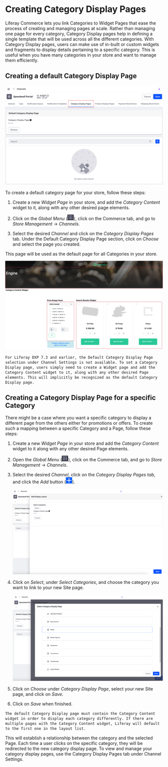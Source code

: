 # Creating Category Display Pages

Liferay Commerce lets you link Categories to Widget Pages that ease the process of creating and managing pages at scale. Rather than managing one page for every category, Category Display pages help in defining a single template that will be used across all the different categories. With Category Display pages, users can make use of in-built or custom widgets and fragments to display details pertaining to a specific category. This is useful when you have many categories in your store and want to manage them efficiently.

## Creating a default Category Display Page

![Select the Category Display Pages tab under Channel settings.](./creating-category-display-pages/1.png)

To create a default category page for your store, follow these steps:

1. Create a new _Widget Page_ in your store, and add the _Category Content_ widget to it, along with any other desired page elements.

1. Click on the _Global Menu_ (![Global Menu](../images/icon-applications-menu.png)), click on the Commerce tab, and go to _Store Management_ → _Channels_.

1. Select the desired _Channel_ and click on the _Category Display Pages_ tab. Under the Default Category Display Page section, click on _Choose_ and select the page you created.

This page will be used as the default page for all Categories in your store.

![A sample Category Display page showing the different widgets.](./creating-category-display-pages/2.png)

```{note}
For Liferay DXP 7.3 and earlier, the Default Category Display Page selection under Channel Settings is not available. To set a Category Display page, users simply need to create a Widget page and add the Category Content widget to it, along with any other desired Page elements. This will implicitly be recognized as the default Category Display page.
```

## Creating a Category Display Page for a specific Category

There might be a case where you want a specific category to display a different page from the others either for promotions or offers. To create such a mapping between a specific Category and a Page, follow these steps:

1. Create a new _Widget Page_ in your store and add the _Category Content_ widget to it along with any other desired Page elements.

1. Open the _Global Menu_ (![Global Menu](../images/icon-applications-menu.png)), click on the Commerce tab, and go to _Store Management_ → _Channels_.

1. Select the desired _Channel_, click on the _Category Display Pages tab_, and click the _Add_ button (![Add Button](../images/icon-add.png)).

    ![Select the new page to be linked with the category.](./creating-category-display-pages/3.png)

1. Click on _Select_, under _Select Categories_, and choose the category you want to link to your new Site page.

    ![Select a category for the created page.](./creating-category-display-pages/4.png)

1. Click on _Choose_ under _Category Display Page_, select your new Site page, and click on _Save_.

1. Click on _Save_ when finished.

```{note}
The default Category Display page must contain the Category Content widget in order to display each category differently. If there are multiple pages with the Category Content widget, Liferay will default to the first one in the layout list. 
```

This will establish a relationship between the category and the selected Page. Each time a user clicks on the specific category, they will be redirected to the new category display page. To view and manage your category display pages, use the Category Display Pages tab under Channel Settings.
